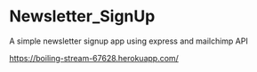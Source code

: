 # Newsletter_SignUp
A simple newsletter signup app using express and mailchimp API

https://boiling-stream-67628.herokuapp.com/
